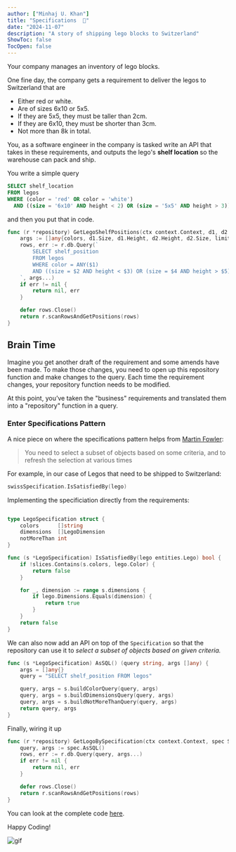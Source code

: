 ```yaml
---
author: ["Minhaj U. Khan"]
title: "Specifications  📄"
date: "2024-11-07"
description: "A story of shipping lego blocks to Switzerland"
ShowToc: false
TocOpen: false
---
```


Your company manages an inventory of lego blocks. 

One fine day, the company gets a requirement to deliver the legos to Switzerland that are

- Either red or white.
- Are of sizes 6x10 or 5x5.
- If they are 5x5, they must be taller than 2cm.
- If they are 6x10, they must be shorter than 3cm.
- Not more than 8k in total.

You, as a software engineer in the company is tasked write an API that takes in these requirements, 
and outputs the lego's **shelf location**
so the warehouse can pack and ship.

You write a simple query

```sql
SELECT shelf_location
FROM legos
WHERE (color = 'red' OR color = 'white')
  AND ((size = '6x10' AND height < 2) OR (size = '5x5' AND height > 3)) LIMIT 8000;
```

and then you put that in code.

```go
func (r *repository) GetLegoShelfPositions(ctx context.Context, d1, d2 LegoDimension, colors []string, limit int) ([]string, error) {
	args := []any{colors, d1.Size, d1.Height, d2.Height, d2.Size, limit}
	rows, err := r.db.Query(`
		SELECT shelf_position
		FROM legos
		WHERE color = ANY($1) 
		AND ((size = $2 AND height < $3) OR (size = $4 AND height > $5)) LIMIT $6
	`, args...)
	if err != nil {
		return nil, err
	}

	defer rows.Close()
	return r.scanRowsAndGetPositions(rows)
}
```

## Brain Time

Imagine you get another draft of the requirement and some amends have been made. To make those changes, you need to open
up this repository function and make changes to the query. Each time the requirement changes, your repository function needs to be modified.

At this point, you’ve taken the "business" requirements and translated them into a "repository" function in a query.

### Enter Specifications Pattern

A nice piece on where the specifications pattern helps from [Martin Fowler](https://www.martinfowler.com/apsupp/spec.pdf):

> You need to select a subset of objects based on some criteria, and to refresh the selection at various times
> 

For example, in our case of Legos that need to be shipped to Switzerland:
```go
swissSpecification.IsSatisfiedBy(lego)
```

Implementing the specificiation directly from the requirements:

```go

type LegoSpecification struct {
	colors      []string
	dimensions  []LegoDimension
	notMoreThan int
}

func (s *LegoSpecification) IsSatisfiedBy(lego entities.Lego) bool {
	if !slices.Contains(s.colors, lego.Color) {
		return false
	}

	for _, dimension := range s.dimensions {
		if lego.Dimensions.Equals(dimension) {
			return true
		}
	}
	return false
}
```

We can also now add an API on top of the `Specification`
so that the repository can use it to _select a subset of objects based on given criteria._

```go
func (s *LegoSpecification) AsSQL() (query string, args []any) {
	args = []any{}
	query = "SELECT shelf_position FROM legos"

	query, args = s.buildColorQuery(query, args)
	query, args = s.buildDimensionsQuery(query, args)
	query, args = s.buildNotMoreThanQuery(query, args)
	return query, args
}
```

Finally,
wiring it up 

```go
func (r *repository) GetLogoBySpecification(ctx context.Context, spec Specification[Lego]) ([]string, error) {
	query, args := spec.AsSQL()
	rows, err := r.db.Query(query, args...)
	if err != nil {
		return nil, err
	}

	defer rows.Close()
	return r.scanRowsAndGetPositions(rows)
}
```


You can look at the complete code [here](https://github.com/minhajthekhan/scratchpad/blob/main/specifications/example/pkg/legos/lego.go). 

Happy Coding!

![gif](https://i.giphy.com/media/v1.Y2lkPTc5MGI3NjExaHZ3Y250bm05ODgwZWM5N2M2eG5kM3lkZW9jcmY5ejZqcW92MnltcSZlcD12MV9pbnRlcm5hbF9naWZfYnlfaWQmY3Q9Zw/o0vwzuFwCGAFO/giphy.gif#center)